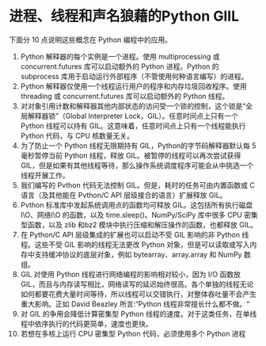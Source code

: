 # 进程、线程和声名狼藉的Python GlIL

下面分 10 点说明这些概念在 Python 编程中的应用。

1. Python 解释器的每个实例是一个进程。使用 multiprocessing 或 concurrent.futures 库可以启动额外的 Python 进程。Python 的 subprocess 库用于启动运行外部程序（不管使用何种语言编写）的进程。
2. Python 解释器仅使用一个线程运行用户的程序和内存垃圾回收程序。使用 threading 或 concurrent.futures 库可以启动额外的 Python 线程。
3. 对对象引用计数和解释器其他内部状态的访问受一个锁的控制，这个锁是“全局解释器锁”（Global Interpreter Lock，GIL）。任意时间点上只有一个 Python 线程可以持有 GIL。这意味着，任意时间点上只有一个线程能执行 Python 代码，与 CPU 核数量无关。
4. 为了防止一个 Python 线程无限期持有 GIL，Python的字节码解释器默认每 5 毫秒暂停当前 Python 线程，释放 GIL。被暂停的线程可以再次尝试获得 GIL，但是如果有其他线程等待，那么操作系统调度程序可能会从中挑选一个线程开展工作。
5. 我们编写的 Pvthon 代码无法控制 GIL。但是，耗时的任务可由内置函数或 C 语言（及其他能在 Pvthon/C API 层级接合的语言）扩展释放 GIL。
6. Pvthon 标准库中发起系统调用点的函数均可释放 GIL。这包括所有执行磁盘I\O、网络I\O 的函数，以及 time.sleep()。NumPy/SciPy 库中很多 CPU 密集型函数，以及 zlib 和bz2 模块中执行压缩和解压操作的函数，也都释放 GIL。
7. 在 Python/C API 层级集成的扩展也可以启动不受 GIL 影响的非 Python 线程。这些不受 GIL 影响的线程无法更改 Python 对象，但是可以读取或写入内存中支持缓冲协议的底层对象，例如 bytearray、array.array 和 NumPy 数组。
8. GIL 对使用 Python 线程进行网络编程的影响相对较小，因为 I/O 函数放 GIL，而且与内存读写相比，网络读写的延迟始终很高。各个单独的线程无论如何都要花费大量时间等待，所以线程可以交错执行，对整体吞吐量不会产生重大影响。正如 David Beazley 所言:“Python 线程非常擅长什么都不做。“
9. 对 GIL 的争用会降低计算密集型 Python 线程的速度。对于这类任务，在单线程中依序执行的代码更简单，速度也更快。
10. 若想在多核上运行 CPU 密集型 Python 代码，必须使用多个 Python 进程
